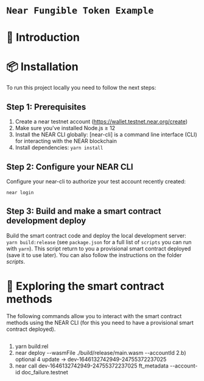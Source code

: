 # `Near Fungible Token Example`

# 📄 Introduction

# 📦 Installation

To run this project locally you need to follow the next steps:

## Step 1: Prerequisites

1. Create a near testnet account (https://wallet.testnet.near.org/create)
2. Make sure you've installed Node.js ≥ 12
3. Install the NEAR CLI globally: [near-cli] is a command line interface (CLI) for interacting with the NEAR blockchain
4. Install dependencies: `yarn install`

## Step 2: Configure your NEAR CLI

Configure your near-cli to authorize your test account recently created:

    near login

## Step 3: Build and make a smart contract development deploy

Build the smart contract code and deploy the local development server: `yarn build:release` (see `package.json` for a full list of `scripts` you can run with `yarn`). This script return to you a provisional smart contract deployed (save it to use later). You can also follow the instructions on the folder _scripts_.

# 📑 Exploring the smart contract methods

The following commands allow you to interact with the smart contract methods using the NEAR CLI (for this you need to have a provisional smart contract deployed).

```

```

1. yarn build:rel
2. near deploy --wasmFile ./build/release/main.wasm --accountId 2.b) optional 4 update -> dev-1646132742949-24755372237025
3. near call dev-1646132742949-24755372237025 ft_metadata --account-id doc_failure.testnet
